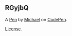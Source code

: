 RGyjbQ
------


A [Pen](http://codepen.io/MEnglehardt/pen/RGyjbQ) by [Michael](http://codepen.io/MEnglehardt) on [CodePen](http://codepen.io/).

[License](http://codepen.io/MEnglehardt/pen/RGyjbQ/license).